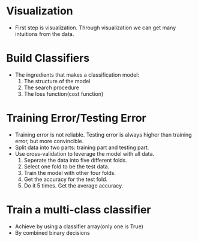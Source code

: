 # Visualization
* First step is visualization. Through visualization we can get many intuitions from the data.

# Build Classifiers
* The ingredients that makes a classification model:
  1. The structure of the model
  2. The search procedure
  3. The loss function(cost function)

# Training Error/Testing Error
* Training error is not reliable. Testing error is always higher than training error, but more convincible.
* Split data into two parts: training part and testing part.
* Use cross-validation to leverage the model with all data.
  1. Seperate the data into five different folds.
  2. Select one fold to be the test data.
  3. Train the model with other four folds.
  4. Get the accuracy for the test fold.
  5. Do it 5 times. Get the average accuracy.

# Train a multi-class classifier
* Achieve by using a classifier array(only one is True)
* By combined binary decisions
